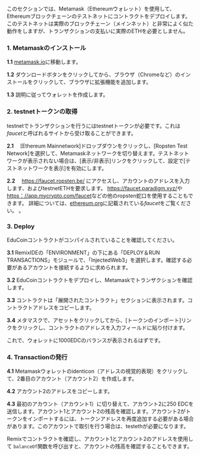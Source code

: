 このセクションでは、Metamask（Ethereumウォレット）を使用して、Ethereumブロックチェーンのテストネットにコントラクトをデプロイします。このテストネットは実際のブロックチェーン（メインネット）と非常によく似た動作をしますが、トランザクションの支払いに実際のETHを必要としません。

### 1. Metamaskのインストール
**1.1**  <a href="https://metamask.io/" target="_blank">metamask.io</a>に移動します。

**1.2** ダウンロードボタンをクリックしてから、ブラウザ（Chromeなど）のインストールをクリックして、ブラウザに拡張機能を追加します。

**1.3** 説明に従ってウォレットを作成します。

### 2. testnetトークンの取得
testnetでトランザクションを行うにはtestnetトークンが必要です。これは*faucet*と呼ばれるサイトから受け取ることができます。

**2.1**　 [Ethereum Mainnetwork]ドロップダウンをクリックし、[Ropsten Test Network]を選択して、Metamaskネットワークを切り替えます。テストネットワークが表示されない場合は、[表示/非表示]リンクをクリックして、設定で[テストネットワークを表示]を有効にします。

**2.2**　 <a href="https://faucet.ropsten.be/" target="_blank"> https://faucet.ropsten.be/ </a>にアクセスし、アカウントのアドレスを入力します、およびtestnetETHを要求します。 <a href="https://faucet.paradigm.xyz/" target="_blank">https://faucet.paradigm.xyz/</a>や<a href="https://app.mycrypto.com/faucet " target =" _ blank "> https：//app.mycrypto.com/faucet</a>などの他のropsten蛇口を使用することもできます。 詳細については、<a href="https://ethereum.org/en/developers/docs/networks/#testnet-faucets" target="_blank">ethereum.org</a>に記載されている*faucet*をご覧ください。 。

### 3. Deploy
EduCoinコントラクトがコンパイルされていることを確認してください。

**3.1** RemixIDEの「ENVIRONMENT」の下にある「DEPLOY＆RUN TRANSACTIONS」モジュールで、「InjectedWeb3」を選択します。確認する必要があるアカウントを接続するように求められます。

**3.2** EduCoinコントラクトをデプロイし、Metamaskでトランザクションを確認します。

**3.3** コントラクトは「展開されたコントラクト」セクションに表示されます。コントラクトアドレスをコピーします。

**3.4** メタマスクで、アセットをクリックしてから、[トークンのインポート]リンクをクリックし、コントラクトのアドレスを入力フィールドに貼り付けます。

これで、ウォレットに1000EDCのバランスが表示されるはずです。

### 4. Transactionの発行
**4.1** Metamaskウォレットのidenticon（アドレスの視覚的表現）をクリックして、2番目のアカウント（アカウント2）を作成します。

**4.2** アカウント2のアドレスをコピーします。

**4.3** 最初のアカウント（アカウント1）に切り替えて、アカウント2に250 EDCを送信します。アカウント1とアカウント2の残高を確認します。アカウント2がトークンをインポートするには、トークンアドレスを再度追加する必要がある場合があります。このアカウントで取引を行う場合は、testethが必要になります。

Remixでコントラクトを確認し、アカウント1とアカウント2のアドレスを使用して `balanceOf`関数を呼び出すと、アカウントの残高を確認することもできます。